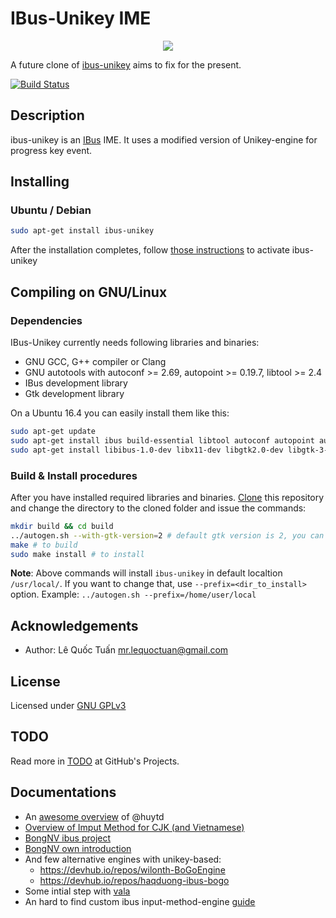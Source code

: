 # IBus-Unikey IME

<p align="center">
  <img src="https://github.com/lzutao/ibus-unikey/raw/master/icons/ibus-unikey.png">
</p>

A future clone of [ibus-unikey][ibus-unikey] aims to fix for the present.

[![Build Status](https://travis-ci.com/lzutao/ibus-unikey.svg?branch=dev)](https://travis-ci.com/lzutao/ibus-unikey)

## Description
ibus-unikey is an [IBus](https://github.com/ibus/ibus) IME. It uses a modified version of Unikey-engine for progress key event.

## Installing

### Ubuntu / Debian
```bash
sudo apt-get install ibus-unikey
```

After the installation completes, follow [those instructions](https://www.sitecuatui.com/ibus-unikey-go-tieng-viet-ubuntu/) to activate ibus-unikey

## Compiling on GNU/Linux

### Dependencies
IBus-Unikey currently needs following libraries and binaries:
- GNU GCC, G++ compiler or Clang
- GNU autotools with autoconf >= 2.69, autopoint >= 0.19.7, libtool >= 2.4
- IBus development library
- Gtk development library

On a Ubuntu 16.4 you can easily install them like this:
```bash
sudo apt-get update
sudo apt-get install ibus build-essential libtool autoconf autopoint autotools-dev 
sudo apt-get install libibus-1.0-dev libx11-dev libgtk2.0-dev libgtk-3-dev
```

### Build & Install procedures
After you have installed required libraries and binaries. [Clone](https://help.github.com/articles/cloning-a-repository/) this repository and change the directory to the cloned folder and issue the commands:
```bash
mkdir build && cd build
../autogen.sh --with-gtk-version=2 # default gtk version is 2, you can omit this option
make # to build
sudo make install # to install
```

**Note**: Above commands will install `ibus-unikey` in default localtion `/usr/local/`. If you want to change that, use `--prefix=<dir_to_install>` option. Example: `../autogen.sh --prefix=/home/user/local`

## Acknowledgements
- Author: Lê Quốc Tuấn <mr.lequoctuan@gmail.com>

## License
Licensed under [GNU GPLv3](COPYING)

## TODO

Read more in [TODO](https://github.com/lzutao/ibus-unikey/projects) at GitHub's Projects.

## Documentations

- An [awesome overview](https://huytd.github.io/posts/go-tieng-viet-linux.html) of @huytd
- [Overview of Imput Method for CJK (and Vietnamese)](https://blogs.gnome.org/happyaron/2011/01/15/linux-input-method-brief-summary/)
- [BongNV ibus project](https://github.com/bongnv/ibus-unikey)
- [BongNV own introduction](http://bongnv.github.io/2016/03/another-ibus-unikey.html)
- And few alternative engines with unikey-based:
  + https://devhub.io/repos/wilonth-BoGoEngine
  + https://devhub.io/repos/haqduong-ibus-bogo
- Some intial step with [vala](https://github.com/lewtds/ibus-bogo-vala/blob/master/src/main.vala)
- An hard to find custom ibus input-method-engine [guide](http://www.studymongolian.net/technical/how-to-create-linux-input-method-editor/)

[ibus-unikey]: https://github.com/vn-input/ibus-unikey

